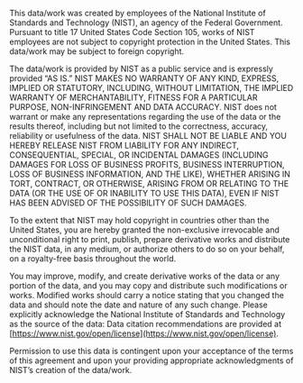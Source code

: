 This data/work was created by employees of the National Institute of Standards and Technology (NIST), an agency of the 
Federal Government. Pursuant to title 17 United States Code Section 105, works of NIST employees are not subject to copyright 
protection in the United States.  This data/work may be subject to foreign copyright.

The data/work is provided by NIST as a public service and is expressly provided “AS IS.” NIST MAKES NO WARRANTY OF ANY KIND, 
EXPRESS, IMPLIED OR STATUTORY, INCLUDING, WITHOUT LIMITATION, THE IMPLIED WARRANTY OF MERCHANTABILITY, FITNESS FOR A 
PARTICULAR PURPOSE, NON-INFRINGEMENT AND DATA ACCURACY. NIST does not warrant or make any representations regarding the use 
of the data or the results thereof, including but not limited to the correctness, accuracy, reliability or usefulness of the 
data. NIST SHALL NOT BE LIABLE AND YOU HEREBY RELEASE NIST FROM LIABILITY FOR ANY INDIRECT, CONSEQUENTIAL, SPECIAL, OR 
INCIDENTAL DAMAGES (INCLUDING DAMAGES FOR LOSS OF BUSINESS PROFITS, BUSINESS INTERRUPTION, LOSS OF BUSINESS INFORMATION, AND 
THE LIKE), WHETHER ARISING IN TORT, CONTRACT, OR OTHERWISE, ARISING FROM OR RELATING TO THE DATA (OR THE USE OF OR INABILITY 
TO USE THIS DATA), EVEN IF NIST HAS BEEN ADVISED OF THE POSSIBILITY OF SUCH DAMAGES.

To the extent that NIST may hold copyright in countries other than the United States, you are hereby granted the 
non-exclusive irrevocable and unconditional right to print, publish, prepare derivative works and distribute the NIST data, 
in any medium, or authorize others to do so on your behalf, on a royalty-free basis throughout the world.

You may improve, modify, and create derivative works of the data or any portion of the data, and you may copy and distribute 
such modifications or works. Modified works should carry a notice stating that you changed the data and should note the date 
and nature of any such change. Please explicitly acknowledge the National Institute of Standards and Technology as the source 
of the data:  Data citation recommendations are provided at 
[https://www.nist.gov/open/license](https://www.nist.gov/open/license).

Permission to use this data is contingent upon your acceptance of the terms of this agreement and upon your providing 
appropriate acknowledgments of NIST’s creation of the data/work.